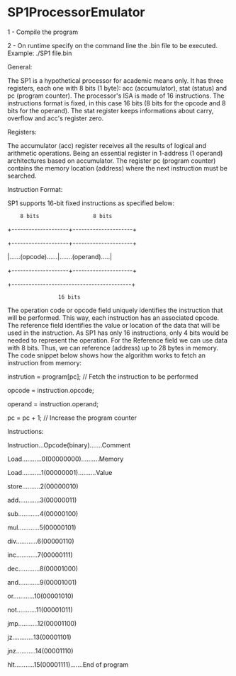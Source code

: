 # SP1ProcessorEmulator

1 - Compile the program 

2 - On runtime specify on the command line the .bin file to be executed.
Example:
./SP1 file.bin



General:

The SP1 is a hypothetical processor for academic means only. It has three registers, each one with 8 bits (1 byte): 
acc (accumulator), stat (status) and pc (program counter). The processor's ISA is made of 16 instructions. 
The instructions format is fixed, in this case 16 bits (8 bits for the opcode and 8 bits for the operand). 
The stat register keeps informations about carry, overflow and acc's register zero.



Registers:

The accumulator (acc) register receives all the results of logical and arithmetic operations. 
Being an essential register in 1-address (1 operand) architectures based on accumulator. 
The register pc (program counter) contains the memory location (address) where the next instruction must be searched.



Instruction Format:

SP1 supports 16-bit fixed instructions as specified below:


        8 bits                 8 bits
        
+--------------------+---------------------+

+--------------------+---------------------+

|......(opcode)......|.......(operand).....|

+--------------------+---------------------+

+------------------------------------------+

                    16 bits
                    
The operation code or opcode field uniquely identifies the instruction that will be performed. This way, each instruction has an associated opcode. 
The reference field identifies the value or location of the data that will be used in the instruction. 
As SP1 has only 16 instructions, only 4 bits would be needed to represent the operation. For the Reference field we can use data with 8 bits. 
Thus, we can reference (address) up to 28 bytes in memory. The code snippet below shows how the algorithm works to fetch an instruction from memory: 


instrution = program[pc];     // Fetch the instruction to be performed


opcode = instruction.opcode;


operand = instruction.operand;


pc = pc + 1;                  // Increase the program counter



Instructions:


Instruction...Opcode(binary).......Comment

Load...........0(00000000)..........Memory

Load...........1(00000001)..........Value

store..........2(00000010)

add............3(00000011)

sub............4(00000100)

mul............5(00000101)

div............6(00000110)

inc............7(00000111)

dec............8(00001000)

and............9(00001001)

or............10(00001010)

not...........11(00001011)

jmp...........12(00001100)

jz............13(00001101)

jnz...........14(00001110)

hlt...........15(00001111).......End of program
